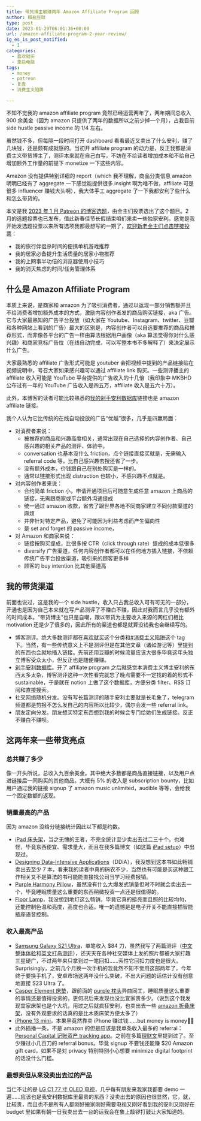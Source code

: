 ```yaml
---
title: 带货博主躺赚两年 Amazon Affiliate Program 回顾
author: 椒盐豆豉
type: post
date: 2023-01-29T06:01:36+00:00
url: /amazon-affiliate-program-2-year-review/
ig_es_is_post_notified:
  - 1
categories:
  - 喜欢就买
  - 重启电脑
tags:
  - money
  - patreon
  - 复盘
  - 消费主义陷阱

---
```


不知不觉我的 amazon affiliate program 竟然已经运营两年了，两年期间总收入 900 余美金（因为 amazon 只提供了两年的数据所以之前少掉一个月），占我目前 side hustle passive income 的 1/4 左右。

虽然钱不多，但每隔一段时间打开 dashboard 看看最近又卖出了什么安利，赚了几块钱，还是颇有成就感的。当初开 affiliate program 的动力是，反正我都是消费主义带货博主了，测评本来就在自己白写，不妨在不给读者增加成本和不给自己增加额外工作量的前提下 monetize 一下这些内容。

Amazon 没有提供特别详细的 report（which 我不理解，商品分类信息 amazon 明明已经有了 aggregate 一下感觉能提供很多 insight 啊为啥不做，affiliate 可是很多 influencer 赚钱大头啊），我大体手工 aggregate 了一下我都安利了些什么和怎么带货的。

本文是我 [2023 年 1 月 Patreon 的博客选题](https://www.patreon.com/posts/76859684)，由金主们投票选出了这个题目。2 月的选题投票也已发布，值此新春佳节长假结束咱们来卖一些独家安利。感觉是我开始发选题投票以来所有选项我都最想写的一期了，[欢迎新老金主们点击链接投票](https://www.patreon.com/posts/77892003)：

  * 我的旅行伴侣杀时间的便携单机游戏推荐
  * 我的居家必备提升生活质量的居家小物推荐
  * 我的上网事半功倍的浏览器使用小技巧
  * 我的消灭焦虑的时间/任务管理体系

<!--more-->

## 什么是 Amazon Affiliate Program

本质上来说，是商家和 amazon 为了吸引消费者，通过以返现一部分销售额并且不给消费者增加额外成本的方式，激励内容创作者发的商品购买链接，aka 广告。它与大家最熟知的广告平台投放（如大家在 Youtube、Instagram、twitter、豆瓣和各种网站上看到的广告）最大的区别是，内容创作者可以自选要推荐的商品和推荐形式，而非像各平台的广告一样由算法根据用户画像（aka 算法觉得你对什么感兴趣）和商家竞标广告位（在线自动完成，可以写整本书不多解释了）来决定展示什么广告。

大家最熟悉的 affiliate 广告形式可能是 youtuber 会把视频中提到的产品链接贴在视频说明中，号召大家如果感兴趣可以通过 affiliate link 购买。一些测评播主的 affiliate 收入可能是 YouTube 平台提供的广告收入的十几倍（我印象中 MKBHD 公布过有一年的 YouTube 广告收入是四五万，affiliate 收入是五六十万）。

此外，本博客的读者可能比较熟悉的[我的剁手安利数据库](https://www.notion.so/mtfront-shopping-reviews-e568ee6ebaa44b5da146cbe4ac4663eb)链接也是 amazon affiliate 链接。

我个人认为它比传统的在线自动投放的广告“优越”很多，几乎是四赢局面：

* 对消费者来说： 
    * 被推荐的商品和兴趣高度相关，通常出现在自己选择的内容创作者、自己感兴趣的相关产品的测评、体验中。
    * conversation 也基本没什么 friction，点个链接直接买就是，无需输入 referral code 等，比自己感兴趣去搜还省了一步。
    * 没有额外成本，价钱跟自己在别处购买是一样的。
    * 通常以链接形式出现 distraction 也较小，不感兴趣不点就是。
* 对内容创作者来说： 
    * 合约简单 friction 小，申请开通项目后可随意生成任意 amazon 上商品的链接，无需跟商家或平台额外沟通提成
    * 统一通过 amazon 收款，省去了跟世界各地不同商家建立不同付款渠道的麻烦
    * 并非针对特定产品，避免了可能因为利益考虑而产生偏向性
    * 是 set and forget 的 passive income，
* 对 Amazon 和商家来说： 
    * 链接按购买提成，比很多按 CTR（click through rate）提成的成本低很多
    * diversify 广告渠道，任何内容创作者都可以在任何地方插入链接，不依赖传统广告平台投放渠道，吸引来的顾客更多样
    * 顾客的 buy intention 比其他渠道高

## 我的带货渠道

前面也说过，这是我的一个 side hustle，收入只占我总收入可有可无的一部分，开通也是因为自己本来就在写产品测评了不赚白不赚，因此对我而言几乎没有额外的时间成本。“带货博主”也只是自嘲，跟以带货为主要收入来源的网红们相比 motivation 还是少了很多的，因此所有的渠道也都是就算没钱我也会继续写的。

* 博客测评。绝大多数测评都在[喜欢就买](/categories/喜欢就买/)这个分类和[#消费主义陷阱](/tags/消费主义陷阱)这个 tag 下。当然，有一些传统意义上不是测评但是在其他文章（诸如游记等）里提到的东西也会就地插入链接。先前还用豆瓣的时候流量应该大很多毕竟这年头独立博客受众太小，但反正也是随便赚赚。
* [剁手安利数据库](https://www.notion.so/mtfront-shopping-reviews-e568ee6ebaa44b5da146cbe4ac4663eb)。开了 affiliate program 之后就感觉本消费主义博主安利的东西太多太杂，博客测评这种一次性看完就忘了晚点需要不一定找的着的形式不 sustainable，于是就在 notion 上做了这个数据库，方便分类 filter、RSS 订阅和直接搜索。
* 社交网络随机分发。没有写长篇测评的随手安利主要就是长毛象了，telegram 频道都是剪报不怎么发自己的内容所以比较少，偶尔会发一些 referral link。
* 朋友定向分发。朋友想买特定东西想到我的时候会专门给她们生成链接。反正不赚白不赚呗。

## 这两年来一些带货亮点

### 总共赚了多少

像一开头所说，总收入九百余美金。其中绝大多数都是商品直接链接，以及用户点进链接后一同购买的其他商品。大概有 5% 的收入是 subscription bounty，比如用户通过我的链接 signup 了 amazon music unlimited，audible 等等，会给我一个固定数额的返现。

### 销量最高的产品

因为 amazon 没给分链接统计因此以下都是约数。

- [iPad 床头架](https://www.notion.so/08248b7a9a8e4c309eaad70abc47b404)，当之无愧的王者，不完全统计至少卖出去过二三十个。也难怪，毕竟东西便宜、需求量大，而且在我多篇博文（如这篇 [iPad setup](../ipad-pro-setup/)）中出现过。
- [Designing Data-Intensive Applications](https://amzn.to/3Y48Y0v)（DDIA），我没想到这本书如此畅销卖出去至少 7 本，看来我的读者中真的码农不少，当然也有可能是买这种跟工作相关又不是算法的书可能能直接找公司当学习经费报销。
- [Purple Harmony Pillow](https://amzn.to/3HjF8P1)，虽然没有什么大爆发式销量但时不时就会卖出去一个，毕竟睡眠质量这么重要的东西稍微投资一点还是很值得的。
- [Floor Lamp](https://amzn.to/40dc7wO)，我没想到地灯这么畅销，毕竟它真的挺亮而且照的比较均匀，还能控制色温和亮度，高度也合适。唯一的遗憾是是电子开关不能直接插智能插座语音控制。

### 收入最高产品
- [Samsung Galaxy S21 Ultra](https://amzn.to/3RgC0If)，单笔收入 $84 刀，虽然我写了两篇测评（[中文整体体验](../best-smartphone-yet-samsung-galaxy-s21-ultra-review/)和[英文打鸟测评](../the-perfect-phone-for-casual-bird-lover-samsung-galaxy-s21-ultra-one-month-later/)），还天天在各种社交媒体上发的照片都被大家打趣三星硬广，不过两年来只拿到过一笔回扣……索性它回扣力度也是很大。Surprisingly，之前几个月换一次手机的我竟然不知不觉用这部两年了，今年终于要换手机了，安卓市场这两年没什么突破，不出大问题的话估计没有创意地直接 S23 Ultra 了。
- [Casper Element 床垫](https://amzn.to/3Y0n5E0)，跟前面的 [purple 枕头](https://amzn.to/3HjF8P1)异曲同工，睡眠质量这么重要的事情还是值得投资的，更何况后来发现也没比宜家贵多少。（说到这个我发现宜家床架也是个大坑，用过之后就疯狂安利，也卖出去一些 [amazon 折叠床架](https://amzn.to/3kLkBv3)，没有外观要求的话真的是比木质床架方便太多了）
- [iPhone 13 mini](https://amzn.to/3kSLbCJ)，本果黑竟然靠卖 iPhone 赚过钱……but money is money🤷‍♀️   
- 此外插播一条，不是 amazon 的但是应该是我单条收入最多的 referral：[Personal Capital 记账资产 tracking app](https://share.personalcapital.com/x/ArGnow)。之前在多篇[理财文](../personal-finance-for-dummies-2-0/)里提到过了。至少赚过小几百刀的 referral bonus。毕竟 signup 不要钱还能赚 $20 Amazon gift card，如果不是对 privacy 特别特别小心想要 minimize digital footprint 的话没什么门槛。

### 最想卖但从来没卖出去过的产品

当仁不让的是 [LG C1 77 寸 OLED 电视](https://amzn.to/3Ju4Pfl)，几乎每有朋友来我家我都要 demo 一遍……应该也是我安利数据库里最贵的东西？没卖出去的原因也很显然，它，就，比较贵，而且也不是所有人都刚好搬家刚好需要电视又刚好看到我的安利又刚好在 budget 里如果有朝一日我卖出去一台的话我会在象上敲锣打鼓让大家知道的。

